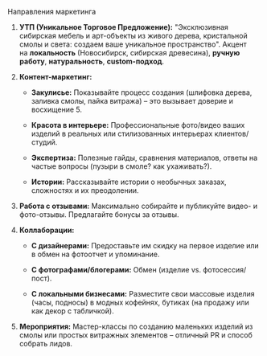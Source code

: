 
Направления маркетинга
1. **УТП (Уникальное Торговое Предложение):** "Эксклюзивная сибирская мебель и арт-объекты из живого дерева, кристальной смолы и света: создаем ваше уникальное пространство". Акцент на **локальность** (Новосибирск, сибирская древесина), **ручную работу**, **натуральность**, **custom-подход**.
    
2. **Контент-маркетинг:**
    
    - **Закулисье:** Показывайте процесс создания (шлифовка дерева, заливка смолы, пайка витража) – это вызывает доверие и восхищение 5.
        
    - **Красота в интерьере:** Профессиональные фото/видео ваших изделий в реальных или стилизованных интерьерах клиентов/студий.
        
    - **Экспертиза:** Полезные гайды, сравнения материалов, ответы на частые вопросы (пузыри в смоле? как ухаживать?).
        
    - **Истории:** Рассказывайте истории о необычных заказах, сложностях и их преодолении.
        
3. **Работа с отзывами:** Максимально собирайте и публикуйте видео- и фото-отзывы. Предлагайте бонусы за отзывы.
    
4. **Коллаборации:**
    
    - **С дизайнерами:** Предоставьте им скидку на первое изделие или в обмен на фотоотчет и упоминание.
        
    - **С фотографами/блогерами:** Обмен (изделие vs. фотосессия/пост).
        
    - **С локальными бизнесами:** Разместите свои массовые изделия (часы, подносы) в модных кофейнях, бутиках (на продажу или как декор с табличкой).
        
5. **Мероприятия:** Мастер-классы по созданию маленьких изделий из смолы или простых витражных элементов – отличный PR и способ собрать лидов.




